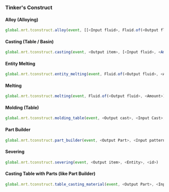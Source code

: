 ### Tinker's Construct

#### Alloy (Alloying)

```js
global.mrt.tconstruct.alloy(event, [[<Input fluid>, Fluid.of(<Output fluid>, <Amount>), <Amount (1000 by default)>], ...], <Temperature (100 by default)>, <id>)
```

#### Casting (Table / Basin)

```js
global.mrt.tconstruct.casting(event, <Output item>, [<Input fluid>, <Amount (1000 by default)>], <Input Cast>, <Basin ? (else table, false by default)>, <Cast consumed ? (false by default)>, <Time in ticks (60 by default)>, <id>)
```

#### Entity Melting

```js
global.mrt.tconstruct.entity_melting(event, Fluid.of(<Output fluid>, <Amount>), <Entity>, <Damage (1 by default)>, <id>)
```

#### Melting

```js
global.mrt.tconstruct.melting(event, Fluid.of(<Output fluid>, <Amount>), <Input item>, <Temperature (100 by default)>, <Time in ticks (300 by default)>, <id>)
```

#### Molding (Table)

```js
global.mrt.tconstruct.molding_table(event, <Output cast>, <Input Cast>, <Input item>, <id>)
```

#### Part Builder

```js
global.mrt.tconstruct.part_builder(event, <Output Part>, <Input pattern>, <Cost (1 by default)>, <id>)
```

#### Severing

```js
global.mrt.tconstruct.severing(event, <Output item>, <Entity>, <id>)
```

#### Casting Table with Parts (like Part Builder)

```js
global.mrt.tconstruct.table_casting_material(event, <Output Part>, <Input cast>, <Cost (1 by default)>, <id>)
```
